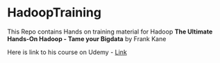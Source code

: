 # HadoopTraining
This Repo contains Hands on training material for Hadoop
**The Ultimate Hands-On Hadoop - Tame your Bigdata** by Frank Kane

Here is link to his course on Udemy - [Link](https://www.udemy.com/the-ultimate-hands-on-hadoop-tame-your-big-data)
